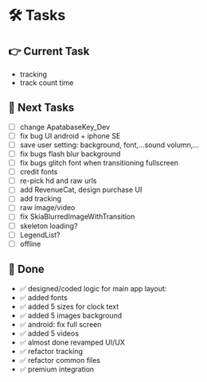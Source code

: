 # 🛠️ Tasks  

## 👉 Current Task    
- tracking
- track count time

## 🙌 Next Tasks  
- [ ] change ApatabaseKey_Dev
- [ ] fix bug UI android + iphone SE
- [ ] save user setting: background, font,...sound volumn,...
- [ ] fix bugs flash blur background
- [ ] fix bugs glitch font when transitioning fullscreen
- [ ] credit fonts
- [ ] re-pick hd and raw urls
- [ ] add RevenueCat, design purchase UI
- [ ] add tracking
- [ ] raw image/video
- [ ] fix SkiaBlurredImageWithTransition
- [ ] skeleton loading?
- [ ] LegendList?
- [ ] offline

## 🎉 Done  
- ✅ designed/coded logic for main app layout:
- ✅ added fonts
- ✅ added 5 sizes for clock text
- ✅ added 5 images background
- ✅ android: fix full screen
- ✅ added 5 videos
- ✅ almost done revamped UI/UX
- ✅ refactor tracking
- ✅ refactor common files
- ✅ premium integration
